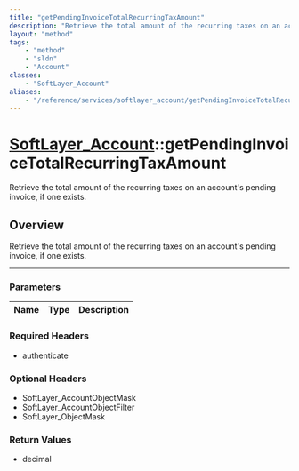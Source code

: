 ```yaml
---
title: "getPendingInvoiceTotalRecurringTaxAmount"
description: "Retrieve the total amount of the recurring taxes on an account's pending invoice, if one exists."
layout: "method"
tags:
    - "method"
    - "sldn"
    - "Account"
classes:
    - "SoftLayer_Account"
aliases:
    - "/reference/services/softlayer_account/getPendingInvoiceTotalRecurringTaxAmount"
---
```

# [SoftLayer_Account](/reference/services/SoftLayer_Account)::getPendingInvoiceTotalRecurringTaxAmount


Retrieve the total amount of the recurring taxes on an account's pending invoice, if one exists.


## Overview 
Retrieve the total amount of the recurring taxes on an account's pending invoice, if one exists.

-----

### Parameters 
|Name | Type | Description |
| --- | --- | --- |


### Required Headers
* authenticate


### Optional Headers
* SoftLayer_AccountObjectMask
* SoftLayer_AccountObjectFilter
* SoftLayer_ObjectMask

### Return Values
* decimal




